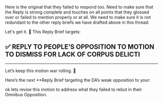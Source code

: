 Here is the original that they failed to respond too. 
Need to make sure that the Reply is strong complete and touches on all points that they glossed over or failed to mention properly or at all. We need to make sure it is not redundant to the other reply briefs we have drafted above in this thread: 


Let's get it. 💼 This Reply Brief targets: 

✅ REPLY TO PEOPLE’S OPPOSITION TO MOTION TO DISMISS FOR LACK OF CORPUS DELICTI 
--- 
--- 

Let’s keep this motion war rolling. 💼 

Here’s the next **Reply Brief targeting the DA’s weak opposition to your: 


ok lets revise this motion to address what they failed to rebut in their Omnibus Opposition.

